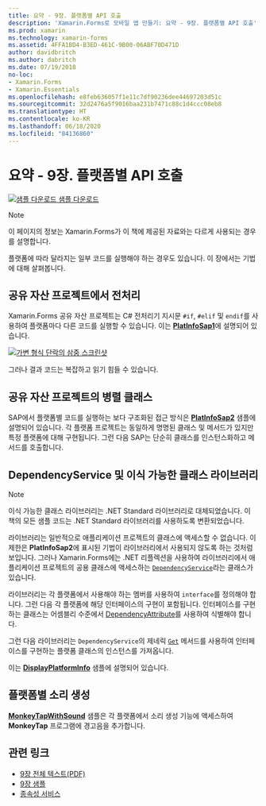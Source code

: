 ```yaml
---
title: 요약 - 9장. 플랫폼별 API 호출
description: 'Xamarin.Forms로 모바일 앱 만들기: 요약 - 9장. 플랫폼별 API 호출'
ms.prod: xamarin
ms.technology: xamarin-forms
ms.assetid: 4FFA1BD4-B3ED-461C-9B00-06ABF70D471D
author: davidbritch
ms.author: dabritch
ms.date: 07/19/2018
no-loc:
- Xamarin.Forms
- Xamarin.Essentials
ms.openlocfilehash: e8feb636057f1e11c7df90236dee44697203d51c
ms.sourcegitcommit: 32d2476a5f9016baa231b7471c88c1d4ccc08eb8
ms.translationtype: HT
ms.contentlocale: ko-KR
ms.lasthandoff: 06/18/2020
ms.locfileid: "84136860"
---
```

# <a name="summary-of-chapter-9-platform-specific-api-calls"></a>요약 - 9장. 플랫폼별 API 호출

[![샘플 다운로드](~/media/shared/download.png) 샘플 다운로드](https://github.com/xamarin/xamarin-forms-book-samples/tree/master/Chapter09)

> [!NOTE] 
> 이 페이지의 정보는 Xamarin.Forms가 이 책에 제공된 자료와는 다르게 사용되는 경우를 설명합니다.

플랫폼에 따라 달라지는 일부 코드를 실행해야 하는 경우도 있습니다. 이 장에서는 기법에 대해 살펴봅니다.

## <a name="preprocessing-in-the-shared-asset-project"></a>공유 자산 프로젝트에서 전처리

Xamarin.Forms 공유 자산 프로젝트는 C# 전처리기 지시문 `#if`, `#elif` 및 `endif`를 사용하여 플랫폼마다 다른 코드를 실행할 수 있습니다. 이는 [**PlatInfoSap1**](https://github.com/xamarin/xamarin-forms-book-samples/tree/master/Chapter09/PlatInfoSap1)에 설명되어 있습니다.

[![가변 형식 단락의 삼중 스크린샷](images/ch09fg01-small.png "디바이스 모델 및 운영 체제")](images/ch09fg01-large.png#lightbox "디바이스 모델 및 운영 체제")

그러나 결과 코드는 복잡하고 읽기 힘들 수 있습니다.

## <a name="parallel-classes-in-the-shared-asset-project"></a>공유 자산 프로젝트의 병렬 클래스

SAP에서 플랫폼별 코드를 실행하는 보다 구조화된 접근 방식은 [**PlatInfoSap2**](https://github.com/xamarin/xamarin-forms-book-samples/tree/master/Chapter09/PlatInfoSap2) 샘플에 설명되어 있습니다. 각 플랫폼 프로젝트는 동일하게 명명된 클래스 및 메서드가 있지만 특정 플랫폼에 대해 구현됩니다. 그런 다음 SAP는 단순히 클래스를 인스턴스화하고 메서드를 호출합니다.

## <a name="dependencyservice-and-the-portable-class-library"></a>DependencyService 및 이식 가능한 클래스 라이브러리

> [!NOTE] 
> 이식 가능한 클래스 라이브러리는 .NET Standard 라이브러리로 대체되었습니다. 이 책의 모든 샘플 코드는 .NET Standard 라이브러리를 사용하도록 변환되었습니다.

라이브러리는 일반적으로 애플리케이션 프로젝트의 클래스에 액세스할 수 없습니다. 이 제한은 **PlatInfoSap2**에 표시된 기법이 라이브러리에서 사용되지 않도록 하는 것처럼 보입니다. 그러나 Xamarin.Forms에는 .NET 리플렉션을 사용하여 라이브러리에서 애플리케이션 프로젝트의 공용 클래스에 액세스하는 [`DependencyService`](xref:Xamarin.Forms.DependencyService)라는 클래스가 있습니다.

라이브러리는 각 플랫폼에서 사용해야 하는 멤버를 사용하여 `interface`를 정의해야 합니다. 그런 다음 각 플랫폼에 해당 인터페이스의 구현이 포함됩니다. 인터페이스를 구현하는 클래스는 어셈블리 수준에서 [DependencyAttribute](xref:Xamarin.Forms.DependencyAttribute)를 사용하여 식별해야 합니다.

그런 다음 라이브러리는 `DependencyService`의 제네릭 [`Get`](xref:Xamarin.Forms.DependencyService.Get*) 메서드를 사용하여 인터페이스를 구현하는 플랫폼 클래스의 인스턴스를 가져옵니다.

이는 [**DisplayPlatformInfo**](https://github.com/xamarin/xamarin-forms-book-samples/tree/master/Chapter09/DisplayPlatformInfo) 샘플에 설명되어 있습니다.

## <a name="platform-specific-sound-generation"></a>플랫폼별 소리 생성

[**MonkeyTapWithSound**](https://github.com/xamarin/xamarin-forms-book-samples/tree/master/Chapter09/MonkeyTapWithSound) 샘플은 각 플랫폼에서 소리 생성 기능에 액세스하여 **MonkeyTap** 프로그램에 경고음을 추가합니다.

## <a name="related-links"></a>관련 링크

- [9장 전체 텍스트(PDF)](https://download.xamarin.com/developer/xamarin-forms-book/XamarinFormsBook-Ch09-Apr2016.pdf)
- [9장 샘플](https://github.com/xamarin/xamarin-forms-book-samples/tree/master/Chapter09)
- [종속성 서비스](~/xamarin-forms/app-fundamentals/dependency-service/index.md)
